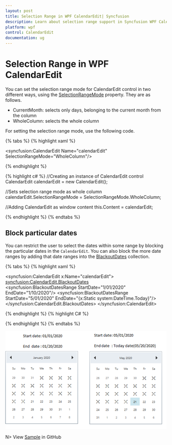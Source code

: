 ```yaml
---
layout: post
title: Selection Range in WPF CalendarEdit| Syncfusion
description: Learn about selection range support in Syncfusion WPF CalendarEdit control and more details about the control features.
platform: wpf
control: CalendarEdit
documentation: ug
---
```


# Selection Range in WPF CalendarEdit

You can set the selection range mode for CalendarEdit control in two different ways, using the [SelectionRangeMode](https://help.syncfusion.com/cr/wpf/Syncfusion.Shared.Wpf~Syncfusion.Windows.Shared.CalendarEdit~SelectionRangeMode.html) property. They are as follows.

* CurrentMonth: selects only days, belonging to the current month from the column
* WholeColumn: selects the whole column

For setting the selection range mode, use the following code.

{% tabs %}
{% highlight xaml %}

<!-- Adding CalendarEdit with selection range mode -->
<syncfusion:CalendarEdit Name="calendarEdit" SelectionRangeMode="WholeColumn"/>

{% endhighlight %}

{% highlight c# %}
//Creating an instance of CalendarEdit control
CalendarEdit calendarEdit = new CalendarEdit();

//Sets selection range mode as whole column
calendarEdit.SelectionRangeMode = SelectionRangeMode.WholeColumn;  

//Adding CalendarEdit as window content
this.Content = calendarEdit;

{% endhighlight %}
{% endtabs %}

## Block particular dates 

You can restrict the user to select the dates within some range by blocking the particular dates in the `CalendarEdit`. You can also block the more date ranges by adding that date ranges into the [BlackoutDates](https://help.syncfusion.com/cr/wpf/Syncfusion.Shared.Wpf~Syncfusion.Windows.Shared.CalendarEdit~BlackoutDates.html) collection.



{% tabs %}
{% highlight xaml %}

<syncfusion:CalendarEdit x:Name="calendarEdit">
    <syncfusion:CalendarEdit.BlackoutDates>    
        <syncfusion:BlackoutDatesRange StartDate="1/01/2020" EndDate="1/10/2020"/>
        <syncfusion:BlackoutDatesRange StartDate="5/01/2020" EndDate="{x:Static system:DateTime.Today}"/>
    </syncfusion:CalendarEdit.BlackoutDates>
</syncfusion:CalendarEdit>


{% endhighlight  %}
{% highlight C# %}


{% endhighlight  %}
{% endtabs %}

![Block particular dates in WPF CalendarEdit](Selecting-Multiple-Dates_images/BlackOutDays.png)

N> View [Sample]() in GitHub
